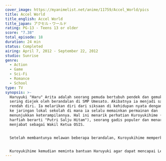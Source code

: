 ```yaml
---
cover_image: https://myanimelist.net/anime/11759/Accel_World/pics
title: Accel World
title_english: Accel World
title_japan: アクセル・ワールド
rating: PG-13 - Teens 13 or older
score: "7.38"
total_episode: 18
duration: 24 min
status: Completed
airing: April 7, 2012 - September 22, 2012
studio: Sunrise
genre:
  - Action
  - Game
  - Sci-Fi
  - Romance
  - School
type: TV
synopsis: >-
  Haruyuki "Haru" Arita adalah seorang pemuda bertubuh pendek dan gemuk yang
  sering diejek oleh berandalan di SMP Umesato. Akibatnya ia menjadi sangat
  rendah diri. Ia melarikan diri dari siksaan di kehidupan nyata dengan *log in*
  ke jaringan lokal sekolah di mana ia selalu memainkan permainan dan
  menunjukkan keterampilannya. Hal ini menarik perhatian Kuroyukihime (secara
  harfiah berarti "Putri Salju Hitam"), seorang gadis populer dan menarik yang
  menjabat sebagai Wakil Ketua OSIS.


  Setelah membantunya melawan beberapa berandalan, Kuroyukihime memperkenalkan Haruyuki dengan Brain Burst, sebuah program rahasia yang mampu mempercepat proses kognitif manusia ke titik di mana waktu tampak berhenti. Haruyuki segera mengetahui bahwa Brain Burst adalah lebih dari sekadar program biasa, melainkan sebuah *Augmented Reality Massively Multiplayer Online* (ARMMO) di mana orang saling bertarung dalam duel sengit untuk mendapatkan Burst Point yang dapat digunakan untuk melakukan akselerasi di dunia nyata.


  Kuroyukihime kemudian meminta bantuan Haruyuki agar dapat mencapai Level 10 dalam Brain Burst dengan cara mengalahkan "Six Kings of Pure Colour" sehingga dapat bertemu pencipta Brain Burst dan mengetahui tujuan sebenarnya dari pembuatan program ini. Dengan setiap tantangan yang mereka hadapi di Accelerated World, Haru dan Kuroyukihime, di bawah alias mereka yaitu "Silver Crow" dan "Black Lotus", mengumpulkan sekutu tepercaya, menghadapi musuh berbahaya, dan ikatan mereka tumbuh kuat saat berusaha untuk mencapai tujuan akhir mereka: untuk mencapai level tertinggi dan bertemu dengan pencipta permainan.
---
```

